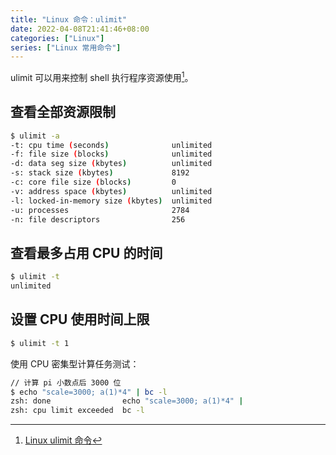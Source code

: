 ```yaml
---
title: "Linux 命令：ulimit"
date: 2022-04-08T21:41:46+08:00
categories: ["Linux"]
series: ["Linux 常用命令"]
---
```


ulimit 可以用来控制 shell 执行程序资源使用[^1]。

## 查看全部资源限制

```bash
$ ulimit -a
-t: cpu time (seconds)              unlimited
-f: file size (blocks)              unlimited
-d: data seg size (kbytes)          unlimited
-s: stack size (kbytes)             8192
-c: core file size (blocks)         0
-v: address space (kbytes)          unlimited
-l: locked-in-memory size (kbytes)  unlimited
-u: processes                       2784
-n: file descriptors                256
```

## 查看最多占用 CPU 的时间

```bash
$ ulimit -t
unlimited
```

## 设置 CPU 使用时间上限

```bash
$ ulimit -t 1
```

使用 CPU 密集型计算任务测试：

```bash
// 计算 pi 小数点后 3000 位
$ echo "scale=3000; a(1)*4" | bc -l
zsh: done                echo "scale=3000; a(1)*4" |
zsh: cpu limit exceeded  bc -l
```

[^1]: [Linux ulimit 命令](https://www.runoob.com/linux/linux-comm-ulimit.html)